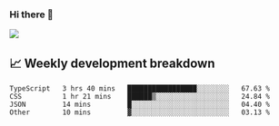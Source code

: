 ### Hi there 👋
<img align="center" src="https://github-readme-stats.vercel.app/api?username=Tumao727&show_icons=true&hide_title=true&theme=dracula" />


## 📈 Weekly development breakdown
<!--START_SECTION:waka-->

```text
TypeScript   3 hrs 40 mins   █████████████████░░░░░░░░   67.63 %
CSS          1 hr 21 mins    ██████▒░░░░░░░░░░░░░░░░░░   24.84 %
JSON         14 mins         █░░░░░░░░░░░░░░░░░░░░░░░░   04.40 %
Other        10 mins         ▓░░░░░░░░░░░░░░░░░░░░░░░░   03.13 %
```

<!--END_SECTION:waka-->
